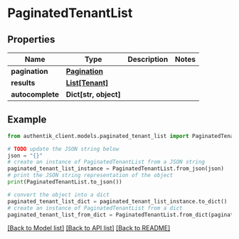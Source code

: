 # PaginatedTenantList


## Properties

Name | Type | Description | Notes
------------ | ------------- | ------------- | -------------
**pagination** | [**Pagination**](Pagination.md) |  | 
**results** | [**List[Tenant]**](Tenant.md) |  | 
**autocomplete** | **Dict[str, object]** |  | 

## Example

```python
from authentik_client.models.paginated_tenant_list import PaginatedTenantList

# TODO update the JSON string below
json = "{}"
# create an instance of PaginatedTenantList from a JSON string
paginated_tenant_list_instance = PaginatedTenantList.from_json(json)
# print the JSON string representation of the object
print(PaginatedTenantList.to_json())

# convert the object into a dict
paginated_tenant_list_dict = paginated_tenant_list_instance.to_dict()
# create an instance of PaginatedTenantList from a dict
paginated_tenant_list_from_dict = PaginatedTenantList.from_dict(paginated_tenant_list_dict)
```
[[Back to Model list]](../README.md#documentation-for-models) [[Back to API list]](../README.md#documentation-for-api-endpoints) [[Back to README]](../README.md)


